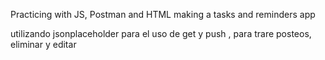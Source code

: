 Practicing with JS, Postman and HTML making a tasks and reminders app

utilizando jsonplaceholder 
para el uso de get y push , para trare posteos, eliminar y editar
